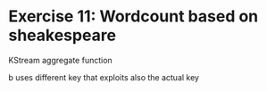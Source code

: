 # Exercise 11: Wordcount based on sheakespeare

KStream aggregate function

b uses different key that exploits also the actual key